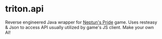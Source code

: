 # triton.api
Reverse engineered Java wrapper for [Neptun's Pride](https://np.ironhelmet.com/) game. Uses resteasy & Json to access API usually utilized by game's JS client. Make your own AI!
